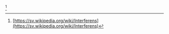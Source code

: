 
[^1]


[^1]: [https://sv.wikipedia.org/wiki/Interferens](https://sv.wikipedia.org/wiki/Interferens)
